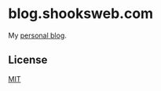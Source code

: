# blog.shooksweb.com
My [personal blog](http://blog.shooksweb.com).

## License
[MIT](https://github.com/shooksm/my-blog/blob/master/LICENSE)
